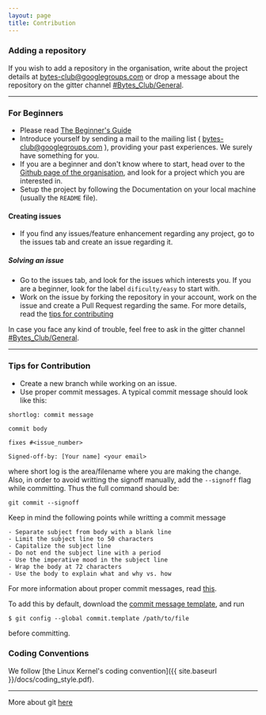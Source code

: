 ```yaml
---
layout: page
title: Contribution
---
```


### Adding a repository

If you wish to add a repository in the organisation, write about the project details at [bytes-club@googlegroups.com](mailto:bytes-club@googlegroups.com) or drop a message about the repository on the gitter channel [#Bytes_Club/General](https://gitter.im/Bytes_Club/General).

---

### For Beginners

* Please read [The Beginner's Guide](/2017/02/18/introducing-bytesclub/)
* Introduce yourself by sending a mail to the mailing list ( [bytes-club@googlegroups.com](mailto:bytes-club@googlegroups.com) ), providing your past experiences. We surely have something for you.
* If you are a beginner and don't know where to start, head over to the [Github page of the organisation](https://github.com/BytesClub), and look for a project which you are interested in.
* Setup the project by following the Documentation on your local machine (usually the `README` file).

#### Creating issues
* If you find any issues/feature enhancement regarding any project, go to the issues tab and create an issue regarding it.


##### Solving an issue
* Go to the issues tab, and look for the issues which interests you. If you are a beginner, look for the label `dificulty/easy` to start with.
* Work on the issue by forking the repository in your account, work on the issue and create a Pull Request regarding the same. For more details, read the [tips for contributing](#tips-for-contribution)

In case you face any kind of trouble, feel free to ask in the gitter channel [#Bytes_Club/General](https://gitter.im/Bytes_Club/General).

---

### Tips for Contribution

* Create a new branch while working on an issue.
* Use proper commit messages. A typical commit message should look like this: 

```
shortlog: commit message

commit body

fixes #<issue_number>

Signed-off-by: [Your name] <your email>
```

where short log is the area/filename where you are making the change. Also, in order to avoid writting the signoff manually, add the `--signoff` flag while committing. Thus the full command should be:

```
git commit --signoff
```

Keep in mind the following points while writting a commit message

    - Separate subject from body with a blank line
    - Limit the subject line to 50 characters
    - Capitalize the subject line
    - Do not end the subject line with a period
    - Use the imperative mood in the subject line
    - Wrap the body at 72 characters
    - Use the body to explain what and why vs. how

For more information about proper commit messages, read [this](https://chris.beams.io/posts/git-commit/).

To add this by default, download the [commit message template](https://gist.githubusercontent.com/RudraNilBasu/afa9f64f9b7323e2c6e3476c4a8b7ddd/raw/83475f2c5f2ae6788bfae083bf2078b464483cbc/git_commit_message.txt), and run

```
$ git config --global commit.template /path/to/file
```

before committing.

### Coding Conventions

We follow [the Linux Kernel's coding convention]({{ site.baseurl }}/docs/coding_style.pdf).

-----

More about git [here](/docs/git.pptx)
